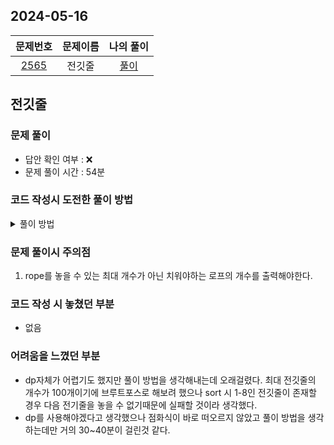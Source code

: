 ## 2024-05-16
|                     문제번호                     | 문제이름 | 나의 풀이  |
|:--------------------------------------------:|:----:|:------:|
| [2565](https://www.acmicpc.net/problem/2565) | 전깃줄  | [풀이](https://github.com/Kminwo-o/BaekJoon-Algorithm/blob/main/%EB%B0%B1%EC%A4%80/Gold/2565.%E2%80%85%EC%A0%84%EA%B9%83%EC%A4%84/%EC%A0%84%EA%B9%83%EC%A4%84.java) |

## 전깃줄
### 문제 풀이
- 답안 확인 여부 : ❌ <br>
- 문제 풀이 시간 : 54분

### 코드 작성시 도전한 풀이 방법
<details>
<summary> 풀이 방법 </summary>
<div markdown="1">

- 도전한 방법 : dp
- 실제 풀이 방법 : dp
> 1. 배열에 rope의 시작점과 끝나는 지점을 모두 입력 받는다.
> 2. 시작점을 기준으로 오름차순으로 정렬한다.
> 3. 이중 for문으로 탐색 시작, dp[i] = 1로 항상 시작한다. (해당 로프부터 놓더라도 1개는 무조건 놓이는 것이기 때문)
>   - arr[j][1] 보다 arr[i][1]이 더 크다면 이전에 놓았던 로프도 사용이 가능하다는 의미이다. 따라서 dp[i]를 dp[i]와 dp[j] + 1 중 더 큰 값으로 갱신해준다.
> 4. for문이 한 차례씩 끝날 때 마다 놓을 수 있는 최대 값을 갱신해준다.
> 5. 결국 제거해야하는 로프의 개수를 구하는 것이기 때문에 (rope의 전체 값 - 놓을 수 있는 rope의 최대 값)을 출력해준다.
</div>
</details>

### 문제 풀이시 주의점
1. rope를 놓을 수 있는 최대 개수가 아닌 치워야하는 로프의 개수를 출력해야한다.

### 코드 작성 시 놓쳤던 부분
- 없음

### 어려움을 느꼈던 부분
- dp자체가 어렵기도 했지만 풀이 방법을 생각해내는데 오래걸렸다. 최대 전깃줄의 개수가 100개이기에 브루트포스로 해보려 했으나 sort 시 1-8인 전깃줄이 존재할 경우 다음 전기줄을 놓을 수 없기때문에 실패할 것이라 생각했다.
- dp를 사용해야겠다고 생각했으나 점화식이 바로 떠오르지 않았고 풀이 방법을 생각하는데만 거의 30~40분이 걸린것 같다.